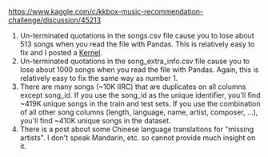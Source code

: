 https://www.kaggle.com/c/kkbox-music-recommendation-challenge/discussion/45213

1. Un-terminated quotations in the songs.csv file cause you to lose about 513 songs when you read the file with Pandas. This is relatively easy to fix and I posted a [Kernel](https://www.kaggle.com/alexklibisz/songs-csv-quote-errors-cause-513-missing-songs).
2. Un-terminated quotations in the song_extra_info.csv file cause you to lose about 1000 songs when you read the file with Pandas. Again, this is relatively easy to fix the same way as number 1.
3. There are many songs (~10K IIRC) that are duplicates on all columns except song_id. If you use the song_id as the unique identifier, you'll find ~419K unique songs in the train and test sets. If you use the combination of all other song columns (length, language, name, artist, composer, …), you'll find ~410K unique songs in the dataset.
4. There is a post about some Chinese language translations for "missing artists". I don't speak Mandarin, etc. so cannot provide much insight on it.